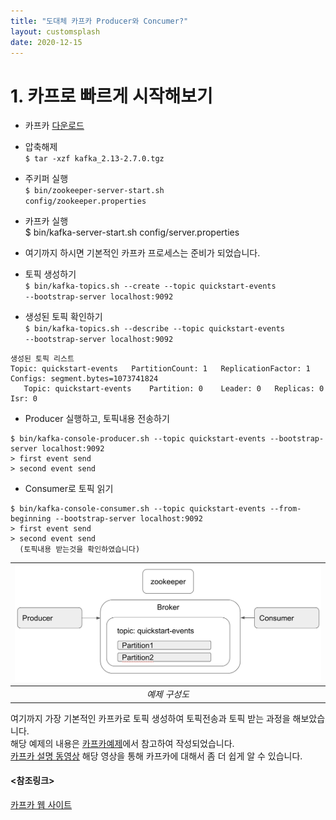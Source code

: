 ```yaml
---
title: "도대체 카프카 Producer와 Concumer?"
layout: customsplash
date: 2020-12-15
---
```


# 1.  카프로 빠르게 시작해보기
 - 카프카 [다운로드](https://www.apache.org/dyn/closer.cgi?path=/kafka/2.7.0/kafka_2.13-2.7.0.tgz)  
 - 압축해제  
<code>$ tar -xzf kafka_2.13-2.7.0.tgz</code>  
 - 주키퍼 실행   
<code>$ bin/zookeeper-server-start.sh config/zookeeper.properties</code>
 - 카프카 실행  
<code></code>$ bin/kafka-server-start.sh config/server.properties
 
 
 - 여기까지 하시면 기본적인 카프카 프로세스는 준비가 되었습니다.
 
- 토픽 생성하기  
<code>$ bin/kafka-topics.sh --create --topic quickstart-events --bootstrap-server localhost:9092</code>
- 생성된 토픽 확인하기  
<code>$ bin/kafka-topics.sh --describe --topic quickstart-events --bootstrap-server localhost:9092</code>
 ```
 생성된 토픽 리스트 
 Topic: quickstart-events	PartitionCount: 1	ReplicationFactor: 1	Configs: segment.bytes=1073741824  
	Topic: quickstart-events	Partition: 0	Leader: 0	Replicas: 0	Isr: 0
 ```

 - Producer 실행하고, 토픽내용 전송하기
```
$ bin/kafka-console-producer.sh --topic quickstart-events --bootstrap-server localhost:9092  
> first event send
> second event send  
```

- Consumer로 토픽 읽기
 ````
 $ bin/kafka-console-consumer.sh --topic quickstart-events --from-beginning --bootstrap-server localhost:9092  
 > first event send
 > second event send
   (토픽내용 받는것을 확인하였습니다)
 ````

| ![이해하기 위한 그림](/assets/img/kafka-basic.png)|
|:--:|
| *예제 구성도* |

여기까지 가장 기본적인 카프카로 토픽 생성하여 토픽전송과 토픽 받는 과정을 해보았습니다.  
해당 예제의 내용은 [카프카예제](https://kafka.apache.org/quickstart#quickstart_createtopic)에서 참고하여 작성되었습니다.  
[카프카 설명 동영상](https://www.youtube.com/watch?v=FKgi3n-FyNU&feature=emb_title) 해당 영상을 통해 카프카에 대해서 좀 더 쉽게 알 수 있습니다.


#### <참조링크>
[카프카 웹 사이트](https://kafka.apache.org/quickstart#quickstart_createtopic)


